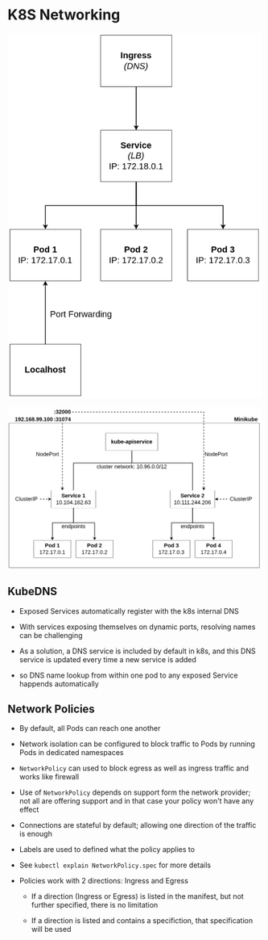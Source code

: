 # K8S Networking

![](../assets/images/pod-access-options.png)



![](../assets/images/k8s-networking.png)


## KubeDNS

- Exposed Services automatically register with the k8s internal DNS

- With services exposing themselves on dynamic ports, resolving names can be challenging

- As a solution, a DNS service is included by default in k8s, and this DNS service is updated every time a new service is added

- so DNS name lookup from within one pod to any exposed Service happends automatically

## Network Policies

- By default, all Pods can reach one another

- Network isolation can be configured to block traffic to Pods by running Pods in dedicated namespaces

- `NetworkPolicy` can used to block egress as well as ingress traffic and works like firewall

- Use of `NetworkPolicy` depends on support form the network provider; not all are offering support and in that case your policy won't have any effect

- Connections are stateful by default; allowing one direction of the traffic is enough

- Labels are used to defined what the policy applies to

- See `kubectl explain NetworkPolicy.spec` for more details

- Policies work with 2 directions: Ingress and Egress

    - If a direction (Ingress or Egress) is listed in the manifest, but not further specified, there is no limitation

    - If a direction is listed and contains a specifiction, that specification will be used

    